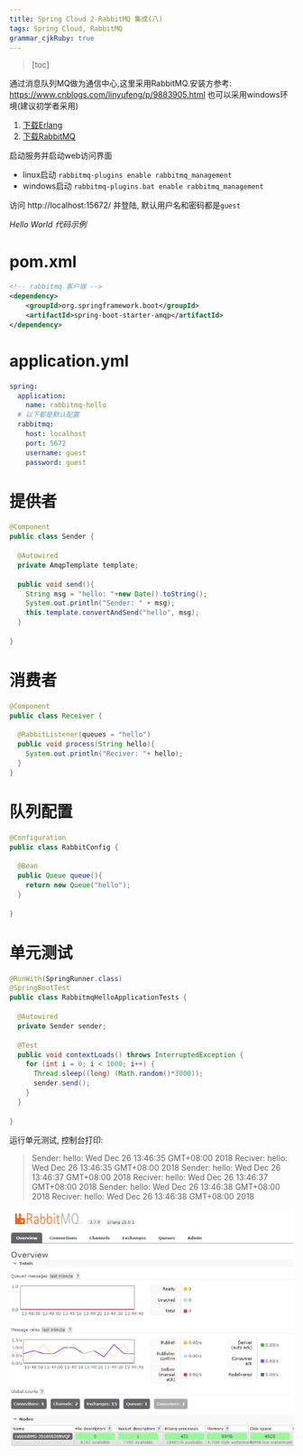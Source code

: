 ```yaml
---
title: Spring Cloud 2-RabbitMQ 集成(八)
tags: Spring Cloud, RabbitMQ
grammar_cjkRuby: true
---
```


> [toc]

通过消息队列MQ做为通信中心,这里采用RabbitMQ.安装方参考: https://www.cnblogs.com/linyufeng/p/9883905.html
也可以采用windows环境(建议初学者采用)
1. [下载Erlang](http://www.erlang.org/downloads)
2. [下载RabbitMQ](https://github.com/rabbitmq/rabbitmq-server/releases/download/v3.7.9/rabbitmq-server-3.7.9.exe)

启动服务并启动web访问界面
- linux启动 `rabbitmq-plugins enable rabbitmq_management`
- windows启动 `rabbitmq-plugins.bat enable rabbitmq_management`

访问 http://localhost:15672/ 并登陆, 默认用户名和密码都是`guest`

*Hello World 代码示例*

# pom.xml

``` xml
<!-- rabbitmq 客户端 -->
<dependency>
    <groupId>org.springframework.boot</groupId>
    <artifactId>spring-boot-starter-amqp</artifactId>
</dependency>
```

# application.yml

``` yaml
spring:
  application:
    name: rabbitmq-hello
  # 以下都是默认配置
  rabbitmq:
    host: localhost
    port: 5672
    username: guest
    password: guest
```

# 提供者

``` java
@Component
public class Sender {
  
  @Autowired
  private AmqpTemplate template;
  
  public void send(){
    String msg = "hello: "+new Date().toString();
    System.out.println("Sender: " + msg);
    this.template.convertAndSend("hello", msg);
  }
  
}
```

# 消费者

``` java
@Component
public class Receiver {

  @RabbitListener(queues = "hello")
  public void process(String hello){
    System.out.println("Reciver: "+ hello);
  }
}
```

# 队列配置

``` java
@Configuration
public class RabbitConfig {
  
  @Bean
  public Queue queue(){
    return new Queue("hello");
  }
  
}
```

# 单元测试

``` java
@RunWith(SpringRunner.class)
@SpringBootTest
public class RabbitmqHelloApplicationTests {

  @Autowired
  private Sender sender;
  
  @Test
  public void contextLoads() throws InterruptedException {
    for (int i = 0; i < 1000; i++) {
      Thread.sleep((long) (Math.random()*3000));
      sender.send();
    }
  }

}
```


运行单元测试, 控制台打印:
> Sender: hello: Wed Dec 26 13:46:35 GMT+08:00 2018
Reciver: hello: Wed Dec 26 13:46:35 GMT+08:00 2018
Sender: hello: Wed Dec 26 13:46:37 GMT+08:00 2018
Reciver: hello: Wed Dec 26 13:46:37 GMT+08:00 2018
Sender: hello: Wed Dec 26 13:46:38 GMT+08:00 2018
Reciver: hello: Wed Dec 26 13:46:38 GMT+08:00 2018

![](./images/1546330690859.png)
























